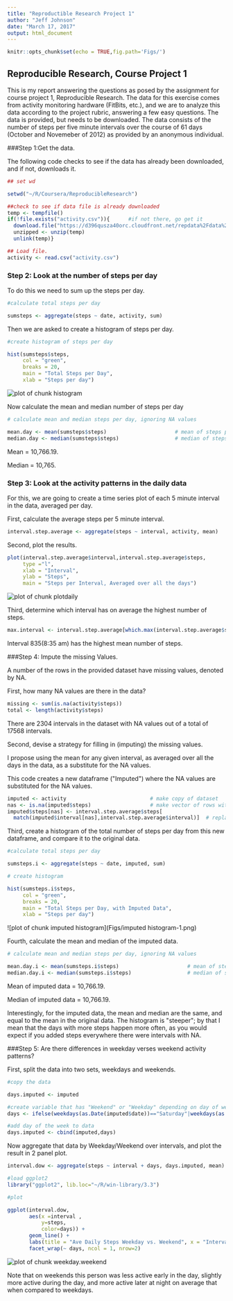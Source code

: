 ```yaml
---
title: "Reproductible Research Project 1"
author: "Jeff Johnson"
date: "March 17, 2017"
output: html_document
---
```



```r
knitr::opts_chunk$set(echo = TRUE,fig.path='Figs/')
```

## Reproducible Research, Course Project 1

This is my report answering the questions as posed by the assignment for course project 1, Reproducible Research. The data for this exercise comes from activity monitoring hardware (FitBits, etc.), and we are to analyze this data according to the project rubric, answering a few easy questions. The data is provided, but needs to be downloaded. The data consists of the number of steps per five minute intervals over the course of 61 days (October and Novemeber of 2012) as provided by an anonymous individual. 

###Step 1:Get the data.  

The following code checks to see if the data has already been downloaded, and if not, downloads it. 


```r
## set wd 

setwd("~/R/Coursera/ReproducibleResearch")

##check to see if data file is already downloaded
temp <- tempfile()
if(!file.exists("activity.csv")){      #if not there, go get it
  download.file("https://d396qusza40orc.cloudfront.net/repdata%2Fdata%2Factivity.zip",temp)                      #download data
  unzipped <- unzip(temp)                                                                                       #unzip data
  unlink(temp)}

## Load file. 
activity <- read.csv("activity.csv")
```

### Step 2: Look at the number of steps per day

To do this we need to sum up the steps per day. 


```r
#calculate total steps per day

sumsteps <- aggregate(steps ~ date, activity, sum)
```
Then we are asked to create a histogram of steps per day.

```r
#create histogram of steps per day

hist(sumsteps$steps,
     col = "green",
     breaks = 20,
     main = "Total Steps per Day",
     xlab = "Steps per day") 
```

![plot of chunk histogram](Figs/histogram-1.png)

Now calculate the mean and median number of steps per day


```r
# calculate mean and median steps per day, ignoring NA values

mean.day <- mean(sumsteps$steps)                      # mean of steps per day  
median.day <- median(sumsteps$steps)                  # median of steps per dayplot
```
Mean = 10,766.19.

Median = 10,765.

### Step 3: Look at the activity patterns in the daily data

For this, we are going to create a time series plot of each 5 minute interval in the data, averaged per day. 

First, calculate the average steps per 5 minute interval.


```r
interval.step.average <- aggregate(steps ~ interval, activity, mean)
```

Second, plot the results. 


```r
plot(interval.step.average$interval,interval.step.average$steps, 
     type ="l", 
     xlab = "Interval",
     ylab = "Steps",
     main = "Steps per Interval, Averaged over all the days")
```

![plot of chunk plotdaily](Figs/plotdaily-1.png)

Third, determine which interval has on average the highest number of steps.


```r
max.interval <- interval.step.average[which.max(interval.step.average$steps),1]
```

Interval 835(8:35 am) has the highest mean number of steps. 

###Step 4: Impute the missing Values.

A number of the rows in the provided dataset have missing values, denoted by NA.  

First, how  many NA values are there in the data?


```r
missing <- sum(is.na(activity$steps))
total <- length(activity$steps)
```

There are 2304 intervals in the dataset with NA values out of a total of 17568 intervals.

Second, devise a strategy for filling in (imputing) the missing values. 

I propose using the mean for any given interval, as averaged over all the days in the data, as a substitute for the NA values.  

This code creates a new dataframe ("Imputed") where the NA values are substituted for the NA values.


```r
imputed <- activity                           # make copy of dataset
nas <- is.na(imputed$steps)                   # make vector of rows with NA values
imputed$steps[nas] <- interval.step.average$steps[
  match(imputed$interval[nas],interval.step.average$interval)]  # replace NA values with mean for that interval
```

Third, create a histogram of the total number of steps per day from this new dataframe, and compare it to the original data.


```r
#calculate total steps per day

sumsteps.i <- aggregate(steps ~ date, imputed, sum)

# create histogram

hist(sumsteps.i$steps,
     col = "green",
     breaks = 20,
     main = "Total Steps per Day, with Imputed Data",
     xlab = "Steps per day") 
```

![plot of chunk imputed histogram](Figs/imputed histogram-1.png)

Fourth, calculate the mean and median of the imputed data. 


```r
# calculate mean and median steps per day, ignoring NA values

mean.day.i <- mean(sumsteps.i$steps)                      # mean of steps per day  
median.day.i <- median(sumsteps.i$steps)                  # median of steps per dayplot
```

Mean of imputed data = 10,766.19.

Median of imputed data = 10,766.19.

Interestingly, for the imputed data, the mean and median are the same, and equal to the mean in the original data. The histogram is "steeper"; by that I mean that the days with more steps happen more often, as you would expect if you added steps everywhere there were intervals with NA.  

###Step 5: Are there differences in weekday verses weekend activity patterns?

First, split the data into two sets, weekdays and weekends.


```r
#copy the data

days.imputed <- imputed

#create variable that has "Weekend" or "Weekday" depending on day of week of date
days <- ifelse(weekdays(as.Date(imputed$date))=="Saturday"|weekdays(as.Date(imputed$date))=="Sunday","Weekend","Weekday")

#add day of the week to data
days.imputed <- cbind(imputed,days)
```
  
Now aggregate that data by Weekday/Weekend over intervals, and plot the result in 2 panel plot. 


```r
interval.dow <- aggregate(steps ~ interval + days, days.imputed, mean) 

#load ggplot2
library("ggplot2", lib.loc="~/R/win-library/3.3")

#plot 

ggplot(interval.dow, 
       aes(x =interval , 
           y=steps,
           color=days)) +
       geom_line() +
       labs(title = "Ave Daily Steps Weekday vs. Weekend", x = "Interval", y = "Total Number of Steps") +
       facet_wrap(~ days, ncol = 1, nrow=2)
```

![plot of chunk weekday.weekend](Figs/weekday.weekend-1.png)

Note that on weekends this person was less active early in the day, slightly more active during the day, and more active later at night on average that when compared to weekdays.

